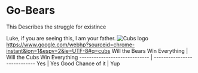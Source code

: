 # Go-Bears
This Describes the struggle for existince

Luke, if you are seeing this, I am your father.
![Cubs logo](https://lh5.googleusercontent.com/-KB6iDbLGBZ4/AAAAAAAAAAI/AAAAAAAARMM/jQktLv17mO4/s0-c-k-no-ns/photo.jpg)
https://www.google.com/webhp?sourceid=chrome-instant&ion=1&espv=2&ie=UTF-8#q=cubs
Will the Bears Win Everything | Will the Cubs Win Everything
----------------------------- | ----------------------------
Yes | Yes
Good Chance of it | Yup
